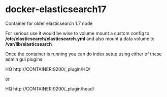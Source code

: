 # docker-elasticsearch17
Container for older elasticsearch 1.7 node

For serious use it would be wise to volume mount a custom config to **/etc/elasticsearch/elasticsearch.yml** and also mount a data volume to **/var/lib/elasticsearch**

Once the container is running you can do index setup using either of these admin gui plugins:

HQ
http://CONTAINER:9200/_plugin/HQ/

or

HQ
http://CONTAINER:9200/_plugin/head/
